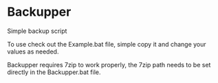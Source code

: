 # Backupper
Simple backup script

To use check out the Example.bat file, simple copy it and change your values as needed.

Backupper requires 7zip to work properly, the 7zip path needs to be set directly in the Backupper.bat file.
